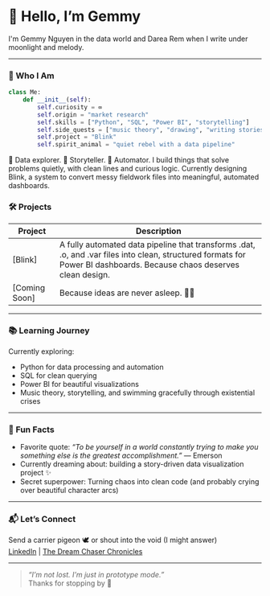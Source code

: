 # 🌌 Hello, I’m Gemmy  
I'm Gemmy Nguyen in the data world and Darea Rem when I write under moonlight and melody.

---
### 🧬 Who I Am

```python
class Me:
    def __init__(self):
        self.curiosity = ∞
        self.origin = "market research"
        self.skills = ["Python", "SQL", "Power BI", "storytelling"]
        self.side_quests = ["music theory", "drawing", "writing stories"]
        self.project = "Blink"
        self.spirit_animal = "quiet rebel with a data pipeline"
```
🧠 Data explorer. 🎨 Storyteller. 🤖 Automator.
I build things that solve problems quietly, with clean lines and curious logic.
Currently designing Blink, a system to convert messy fieldwork files into meaningful, automated dashboards.

### 🛠️ Projects

| Project | Description |
|--------|-------------|
| [Blink]| A fully automated data pipeline that transforms .dat, .o, and .var files into clean, structured formats for Power BI dashboards. Because chaos deserves clean design. |
| [Coming Soon] | Because ideas are never asleep. 🛌✨ |

---

### 📚 Learning Journey

Currently exploring:
- Python for data processing and automation
- SQL for clean querying  
- Power BI for beautiful visualizations  
- Music theory, storytelling, and swimming gracefully through existential crises

---

### 🧩 Fun Facts

- Favorite quote: *“To be yourself in a world constantly trying to make you something else is the greatest accomplishment.”* — Emerson  
- Currently dreaming about: building a story-driven data visualization project ✨  
- Secret superpower: Turning chaos into clean code (and probably crying over beautiful character arcs)

---

### 📬 Let’s Connect

Send a carrier pigeon 🕊️ or shout into the void (I might answer)  
[LinkedIn](https://www.linkedin.com/in/giao-nguyen-541944178/) | [The Dream Chaser Chronicles](https://thedreamchaserchronicles.wordpress.com/)

---

> *“I’m not lost. I’m just in prototype mode.”*  
Thanks for stopping by 🌠

